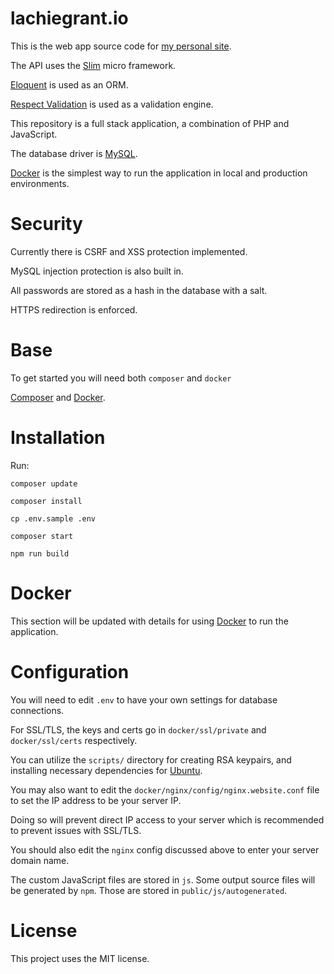 lachiegrant.io
=
This is the web app source code for [my personal site](http://www.lachiegrant.io).

The API uses the [Slim](https://www.slimframework.com/) micro framework.

[Eloquent](https://laravel.com/docs/8.x/eloquent) is used as an ORM.

[Respect Validation](https://github.com/Respect/Validation) is used as a validation engine.

This repository is a full stack application, a combination of PHP and JavaScript.

The database driver is [MySQL](https://www.mysql.com/).

[Docker](https://www.docker.com) is the simplest way to run the application in local and production environments.

Security
=
Currently there is CSRF and XSS protection implemented.

MySQL injection protection is also built in.

All passwords are stored as a hash in the database with a salt.

HTTPS redirection is enforced.

Base
=
To get started you will need both `composer` and `docker`

[Composer](https://getcomposer.org/) and [Docker](http://www.docker.com/).

Installation
=
Run:

`composer update`

`composer install`

`cp .env.sample .env`

`composer start`

`npm run build`

Docker
=
This section will be updated with details for using [Docker](https://www.docker.com/) to run the application.

Configuration
=
You will need to edit `.env` to have your own settings for database connections.

For SSL/TLS, the keys and certs go in `docker/ssl/private` and `docker/ssl/certs` respectively.

You can utilize the `scripts/` directory for creating RSA keypairs, and installing necessary dependencies for [Ubuntu](https://ubuntu.com/).

You may also want to edit the `docker/nginx/config/nginx.website.conf` file to set the IP address to be your server IP.

Doing so will prevent direct IP access to your server which is recommended to prevent issues with SSL/TLS. 

You should also edit the `nginx` config discussed above to enter your server domain name.

The custom JavaScript files are stored in `js`. Some output source files will be generated by `npm`. Those are stored in `public/js/autogenerated`.

License
=
This project uses the MIT license.

